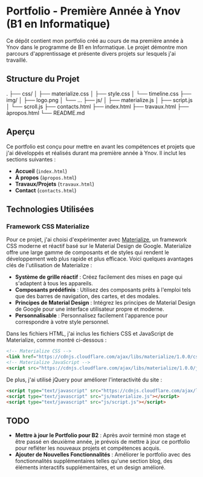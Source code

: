 # Portfolio - Première Année à Ynov (B1 en Informatique)

Ce dépôt contient mon portfolio créé au cours de ma première année à Ynov dans le programme de B1 en Informatique. Le projet démontre mon parcours d'apprentissage et présente divers projets sur lesquels j'ai travaillé.

## Structure du Projet
.
├── css/
│ ├── materialize.css 
│ ├── style.css
│ └── timeline.css
├── img/
│ ├── logo.png
│ └── ...
├── js/
│ ├── materialize.js
│ ├── script.js
│ └── scroll.js
├── contacts.html
├── index.html
├── travaux.html
├── àpropos.html
└── README.md


## Aperçu

Ce portfolio est conçu pour mettre en avant les compétences et projets que j'ai développés et réalisés durant ma première année à Ynov. Il inclut les sections suivantes :

- **Accueil** (`index.html`)
- **À propos** (`àpropos.html`)
- **Travaux/Projets** (`travaux.html`)
- **Contact** (`contacts.html`)

## Technologies Utilisées

### Framework CSS Materialize

Pour ce projet, j'ai choisi d'expérimenter avec [Materialize](https://materializecss.com/), un framework CSS moderne et réactif basé sur le Material Design de Google. Materialize offre une large gamme de composants et de styles qui rendent le développement web plus rapide et plus efficace. Voici quelques avantages clés de l'utilisation de Materialize :

- **Système de grille réactif** : Créez facilement des mises en page qui s'adaptent à tous les appareils.
- **Composants prédéfinis** : Utilisez des composants prêts à l'emploi tels que des barres de navigation, des cartes, et des modales.
- **Principes de Material Design** : Intégrez les principes de Material Design de Google pour une interface utilisateur propre et moderne.
- **Personnalisable** : Personnalisez facilement l'apparence pour correspondre à votre style personnel.

Dans les fichiers HTML, j'ai inclus les fichiers CSS et JavaScript de Materialize, comme montré ci-dessous :

```html
<!-- Materialize CSS -->
<link href="https://cdnjs.cloudflare.com/ajax/libs/materialize/1.0.0/css/materialize.min.css" rel="stylesheet">
<!-- Materialize JavaScript -->
<script src="https://cdnjs.cloudflare.com/ajax/libs/materialize/1.0.0/js/materialize.min.js"></script>
````

De plus, j'ai utilisé jQuery pour améliorer l'interactivité du site :
````html
<script type="text/javascript" src="https://cdnjs.cloudflare.com/ajax/libs/jquery/3.7.0/jquery.min.js"></script>
<script type="text/javascript" src="js/materialize.js"></script>
<script type="text/javascript" src="js/script.js"></script>
````

## TODO

- **Mettre à jour le Portfolio pour B2** : Après avoir terminé mon stage et être passé en deuxième année, je prévois de mettre à jour ce portfolio pour refléter les nouveaux projets et compétences acquis.
- **Ajouter de Nouvelles Fonctionnalités** : Améliorer le portfolio avec des fonctionnalités supplémentaires telles qu'une section blog, des éléments interactifs supplémentaires, et un design amélioré.

